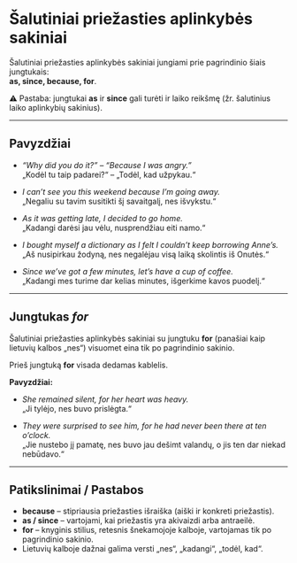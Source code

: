 # Šalutiniai priežasties aplinkybės sakiniai

Šalutiniai priežasties aplinkybės sakiniai jungiami prie pagrindinio šiais jungtukais:  
**as, since, because, for**.  

⚠ Pastaba: jungtukai **as** ir **since** gali turėti ir laiko reikšmę (žr. šalutinius laiko aplinkybių sakinius).

---

## Pavyzdžiai

- *“Why did you do it?” – “Because I was angry.”*  
  „Kodėl tu taip padarei?“ – „Todėl, kad užpykau.“

- *I can’t see you this weekend because I’m going away.*  
  „Negaliu su tavim susitikti šį savaitgalį, nes išvykstu.“

- *As it was getting late, I decided to go home.*  
  „Kadangi darėsi jau vėlu, nusprendžiau eiti namo.“

- *I bought myself a dictionary as I felt I couldn’t keep borrowing Anne’s.*  
  „Aš nusipirkau žodyną, nes negalėjau visą laiką skolintis iš Onutės.“

- *Since we’ve got a few minutes, let’s have a cup of coffee.*  
  „Kadangi mes turime dar kelias minutes, išgerkime kavos puodelį.“

---

## Jungtukas *for*

Šalutiniai priežasties aplinkybės sakiniai su jungtuku **for** (panašiai kaip lietuvių kalbos „nes“) visuomet eina tik po pagrindinio sakinio.  

Prieš jungtuką **for** visada dedamas kablelis.

**Pavyzdžiai:**
- *She remained silent, for her heart was heavy.*  
  „Ji tylėjo, nes buvo prislėgta.“

- *They were surprised to see him, for he had never been there at ten o’clock.*  
  „Jie nustebo jį pamatę, nes buvo jau dešimt valandų, o jis ten dar niekad nebūdavo.“

---

## Patikslinimai / Pastabos
- **because** – stipriausia priežasties išraiška (aiški ir konkreti priežastis).  
- **as / since** – vartojami, kai priežastis yra akivaizdi arba antraeilė.  
- **for** – knyginis stilius, retesnis šnekamojoje kalboje, vartojamas tik po pagrindinio sakinio.  
- Lietuvių kalboje dažnai galima versti „nes“, „kadangi“, „todėl, kad“.  

